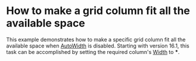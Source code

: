 # How to make a grid column fit all the available space


<p>This example demonstrates how to make a specific grid column fit all the available space when <a href="https://documentation.devexpress.com/#WPF/DevExpressXpfGridTableView_AutoWidthtopic">AutoWidth</a> is disabled. Starting with version 16.1, this task can be accomplished by setting the required column's <a href="https://documentation.devexpress.com/#WPF/DevExpressXpfGridBaseColumn_Widthtopic">Width</a> to <strong>*</strong>.</p>

<br/>


